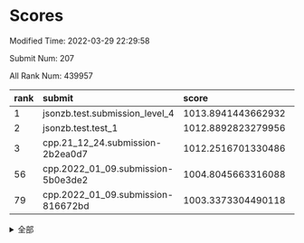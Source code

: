 # Scores

Modified Time: 2022-03-29 22:29:58

Submit Num: 207

All Rank Num: 439957

| rank |               submit               |       score        |       sigma        | pk_num |
| :--- | :--------------------------------- | :----------------- | :----------------- | :----- |
| 1    | jsonzb.test.submission_level_4     | 1013.8941443662932 | 0.8568453351477907 | 8505   |
| 2    | jsonzb.test.test_1                 | 1012.8892823279956 | 0.7963224181744055 | 8507   |
| 3    | cpp.21_12_24.submission-2b2ea0d7   | 1012.2516701330486 | 0.7665864385960628 | 8505   |
| 56   | cpp.2022_01_09.submission-5b0e3de2 | 1004.8045663316088 | 0.7318039421576034 | 8501   |
| 79   | cpp.2022_01_09.submission-816672bd | 1003.3373304490118 | 0.7026716541765279 | 8506   |


<details>
<summary>全部</summary>

| rank |                 submit                 |       score        |       sigma        | pk_num |
| :--- | :------------------------------------- | :----------------- | :----------------- | :----- |
| 1    | jsonzb.test.submission_level_4         | 1013.8941443662932 | 0.8568453351477907 | 8505   |
| 2    | jsonzb.test.test_1                     | 1012.8892823279956 | 0.7963224181744055 | 8507   |
| 3    | cpp.21_12_24.submission-2b2ea0d7       | 1012.2516701330486 | 0.7665864385960628 | 8505   |
| 4    | gobigger.level_3.submission_level_3_42 | 1011.8486375386091 | 0.7797338568482514 | 8498   |
| 5    | gobigger.level_3.submission_level_3_31 | 1011.8296278943541 | 0.7800283506896983 | 8501   |
| 6    | gobigger.level_3.submission_level_3_18 | 1011.746047402029  | 0.7779669198678649 | 8500   |
| 7    | gobigger.level_3.submission_level_3_22 | 1011.7452525691559 | 0.7942002222600192 | 8498   |
| 8    | gobigger.level_3.submission_level_3_10 | 1011.4924863943077 | 0.7837558274268454 | 8503   |
| 9    | gobigger.level_3.submission_level_3_34 | 1011.2017475619201 | 0.7775918082794075 | 8504   |
| 10   | gobigger.level_3.submission_level_3_8  | 1011.0796439096058 | 0.7882132623125863 | 8502   |
| 11   | gobigger.level_3.submission_level_3_1  | 1010.9434834651058 | 0.7564740169744884 | 8502   |
| 12   | gobigger.level_3.submission_level_3_2  | 1010.8236787163793 | 0.7338865812407791 | 8501   |
| 13   | gobigger.level_3.submission_level_3_33 | 1010.7478696084745 | 0.7680673052836376 | 8501   |
| 14   | gobigger.level_3.submission_level_3_15 | 1010.6142356159801 | 0.7901782049820159 | 8506   |
| 15   | gobigger.level_3.submission_level_3_14 | 1010.5108692061043 | 0.7783168510318984 | 8510   |
| 16   | gobigger.level_3.submission_level_3_19 | 1010.4380317812681 | 0.7788273528209901 | 8504   |
| 17   | gobigger.level_3.submission_level_3_26 | 1010.3841881305663 | 0.7503065490504399 | 8505   |
| 18   | gobigger.level_3.submission_level_3_37 | 1010.3773414681185 | 0.745241295091157  | 8503   |
| 19   | gobigger.level_3.submission_level_3_0  | 1010.3633590732778 | 0.7800268529328088 | 8503   |
| 20   | gobigger.level_3.submission_level_3_16 | 1010.2874999244463 | 0.7634541733190969 | 8500   |
| 21   | gobigger.level_3.submission_level_3_3  | 1010.2773169289147 | 0.7706895832354705 | 8501   |
| 22   | gobigger.level_3.submission_level_3_23 | 1010.1664661227367 | 0.7538082611930815 | 8502   |
| 23   | gobigger.level_3.submission_level_3_40 | 1010.0573202461915 | 0.7595510096356979 | 8499   |
| 24   | gobigger.level_3.submission_level_3_28 | 1010.0389990533696 | 0.7629699348680109 | 8504   |
| 25   | gobigger.level_3.submission_level_3_6  | 1009.9939382500786 | 0.7774697194601813 | 8506   |
| 26   | gobigger.level_3.submission_level_3_27 | 1009.9635275886848 | 0.7485924285171872 | 8502   |
| 27   | gobigger.level_3.submission_level_3_35 | 1009.9295543744806 | 0.7355383313458975 | 8499   |
| 28   | gobigger.level_3.submission_level_3_39 | 1009.9112742088345 | 0.760608636896546  | 8502   |
| 29   | gobigger.level_3.submission_level_3_44 | 1009.88964918969   | 0.752328336568696  | 8504   |
| 30   | gobigger.level_3.submission_level_3_17 | 1009.8528172612586 | 0.7452541975503512 | 8503   |
| 31   | gobigger.level_3.submission_level_3_46 | 1009.7619494888536 | 0.7777682383246873 | 8501   |
| 32   | gobigger.level_3.submission_level_3_24 | 1009.7436358820763 | 0.7282078720892462 | 8503   |
| 33   | gobigger.level_3.submission_level_3_29 | 1009.7435131486067 | 0.7550267797130704 | 8500   |
| 34   | gobigger.level_3.submission_level_3_13 | 1009.7075960143746 | 0.7800540552239111 | 8500   |
| 35   | gobigger.level_3.submission_level_3_7  | 1009.6847618456901 | 0.7408274282602905 | 8504   |
| 36   | gobigger.level_3.submission_level_3_12 | 1009.6669222051364 | 0.7725742880628595 | 8498   |
| 37   | gobigger.level_3.submission_level_3_47 | 1009.6370110907679 | 0.7565805630369152 | 8500   |
| 38   | gobigger.level_3.submission_level_3_41 | 1009.6175158075631 | 0.7482866273134767 | 8503   |
| 39   | gobigger.level_3.submission_level_3_43 | 1009.6054278197248 | 0.7757156414604902 | 8504   |
| 40   | gobigger.level_3.submission_level_3_48 | 1009.5944859104137 | 0.7335758018421631 | 8499   |
| 41   | gobigger.level_3.submission_level_3_9  | 1009.5363102931552 | 0.7608023572219142 | 8502   |
| 42   | gobigger.level_3.submission_level_3_20 | 1009.1590516165205 | 0.7543186513347363 | 8499   |
| 43   | gobigger.level_3.submission_level_3_11 | 1009.1589496105481 | 0.7390330050353495 | 8503   |
| 44   | gobigger.level_3.submission_level_3_21 | 1009.1155725781551 | 0.7415901673662763 | 8505   |
| 45   | gobigger.level_3.submission_level_3_25 | 1009.1093076982007 | 0.7460439763115769 | 8501   |
| 46   | gobigger.level_3.submission_level_3_4  | 1009.0895230676049 | 0.760280138314985  | 8502   |
| 47   | gobigger.level_3.submission_level_3_5  | 1008.9175742832861 | 0.7372716499288463 | 8502   |
| 48   | gobigger.level_3.submission_level_3_36 | 1008.8832785641517 | 0.7446410920801941 | 8499   |
| 49   | gobigger.level_3.submission_level_3_45 | 1008.7495844256863 | 0.7346484762536992 | 8497   |
| 50   | gobigger.level_3.submission_level_3_49 | 1008.7309519593687 | 0.7483454591433275 | 8501   |
| 51   | gobigger.level_3.submission_level_3_30 | 1008.6035510517233 | 0.7521083125643518 | 8499   |
| 52   | gobigger.level_3.submission_level_3_32 | 1008.2391032148196 | 0.7359445400613102 | 8503   |
| 53   | gobigger.level_3.submission_level_3_38 | 1008.2029045735471 | 0.7670636232312257 | 8502   |
| 54   | gobigger.level_1.submission_level_1_41 | 1005.3218439379098 | 0.717896558676336  | 8499   |
| 55   | gobigger.level_1.submission_level_1_14 | 1004.8124431409308 | 0.7062132816918867 | 8504   |
| 56   | cpp.2022_01_09.submission-5b0e3de2     | 1004.8045663316088 | 0.7318039421576034 | 8501   |
| 57   | gobigger.level_1.submission_level_1_49 | 1004.4700863197933 | 0.7130428569068761 | 8503   |
| 58   | gobigger.level_1.submission_level_1_43 | 1004.255409161501  | 0.7162452363796334 | 8506   |
| 59   | gobigger.level_1.submission_level_1_1  | 1004.1067045568392 | 0.7246563492963581 | 8499   |
| 60   | gobigger.level_1.submission_level_1_10 | 1004.0477637266781 | 0.7193156043529542 | 8500   |
| 61   | gobigger.level_1.submission_level_1_17 | 1004.0469888281248 | 0.7144523247557413 | 8499   |
| 62   | gobigger.level_1.submission_level_1_42 | 1003.9569000127815 | 0.724276965261822  | 8500   |
| 63   | gobigger.level_1.submission_level_1_24 | 1003.8822816443416 | 0.7241603616991237 | 8504   |
| 64   | gobigger.level_1.submission_level_1_38 | 1003.8234520705312 | 0.7131056709102613 | 8503   |
| 65   | gobigger.level_1.submission_level_1_32 | 1003.7123504868076 | 0.7159344179305245 | 8503   |
| 66   | gobigger.level_1.submission_level_1_12 | 1003.6828757818946 | 0.7237622292393323 | 8499   |
| 67   | gobigger.level_1.submission_level_1_31 | 1003.6749741379886 | 0.709746472943538  | 8501   |
| 68   | gobigger.level_1.submission_level_1_36 | 1003.6443384399792 | 0.72266672078963   | 8502   |
| 69   | gobigger.level_1.submission_level_1_48 | 1003.5716147563617 | 0.715142972625839  | 8503   |
| 70   | gobigger.level_1.submission_level_1_26 | 1003.5672280570891 | 0.7131928569775992 | 8502   |
| 71   | gobigger.level_1.submission_level_1_35 | 1003.5472568094178 | 0.7221812520138171 | 8503   |
| 72   | gobigger.level_1.submission_level_1_5  | 1003.5152498205321 | 0.7168539259123418 | 8499   |
| 73   | gobigger.level_1.submission_level_1_13 | 1003.5146641573784 | 0.7129798290093479 | 8499   |
| 74   | gobigger.level_1.submission_level_1_23 | 1003.4849473591528 | 0.7251946331596905 | 8504   |
| 75   | gobigger.level_1.submission_level_1_0  | 1003.4402131475446 | 0.719579886998644  | 8500   |
| 76   | gobigger.level_1.submission_level_1_6  | 1003.4348997144092 | 0.7115745153317184 | 8502   |
| 77   | gobigger.level_1.submission_level_1_15 | 1003.4039431357254 | 0.7076555547522587 | 8498   |
| 78   | gobigger.level_1.submission_level_1_8  | 1003.3669217706321 | 0.7162373097064105 | 8501   |
| 79   | cpp.2022_01_09.submission-816672bd     | 1003.3373304490118 | 0.7026716541765279 | 8506   |
| 80   | gobigger.level_1.submission_level_1_2  | 1003.3314300786046 | 0.7056585131098847 | 8504   |
| 81   | gobigger.level_1.submission_level_1_16 | 1003.2165944695424 | 0.7180912775059041 | 8501   |
| 82   | gobigger.level_1.submission_level_1_18 | 1003.2093704623702 | 0.7113782162532644 | 8499   |
| 83   | gobigger.level_1.submission_level_1_11 | 1003.2010935784166 | 0.7079824282846112 | 8494   |
| 84   | gobigger.level_1.submission_level_1_27 | 1003.0811919296401 | 0.7174184623947483 | 8498   |
| 85   | gobigger.level_1.submission_level_1_4  | 1003.0731442130403 | 0.7245528104756138 | 8504   |
| 86   | gobigger.level_1.submission_level_1_45 | 1003.05974566549   | 0.7258909697772816 | 8506   |
| 87   | gobigger.level_1.submission_level_1_46 | 1003.0210058731338 | 0.7128203145497909 | 8497   |
| 88   | gobigger.level_1.submission_level_1_40 | 1002.9580920589575 | 0.7267279497028206 | 8502   |
| 89   | gobigger.level_1.submission_level_1_37 | 1002.9510908038775 | 0.7125098463469072 | 8500   |
| 90   | gobigger.level_1.submission_level_1_21 | 1002.7949593426665 | 0.7045530181273699 | 8499   |
| 91   | gobigger.level_1.submission_level_1_34 | 1002.7933519532058 | 0.7040571755584302 | 8506   |
| 92   | gobigger.level_1.submission_level_1_20 | 1002.6895985560121 | 0.7126594572060938 | 8499   |
| 93   | gobigger.level_1.submission_level_1_44 | 1002.6192368095634 | 0.7027049465945943 | 8505   |
| 94   | gobigger.level_1.submission_level_1_33 | 1002.588041372439  | 0.7124250931411136 | 8501   |
| 95   | gobigger.level_1.submission_level_1_28 | 1002.5770489730169 | 0.713124309823693  | 8503   |
| 96   | gobigger.level_1.submission_level_1_30 | 1002.5639636296194 | 0.7069493469860489 | 8495   |
| 97   | gobigger.level_1.submission_level_1_39 | 1002.4796559233482 | 0.7209458319916884 | 8499   |
| 98   | gobigger.level_1.submission_level_1_7  | 1002.2371021082931 | 0.7036197961388043 | 8501   |
| 99   | gobigger.level_1.submission_level_1_29 | 1002.1868526483904 | 0.7134904900295017 | 8498   |
| 100  | gobigger.level_1.submission_level_1_25 | 1001.9758048848805 | 0.7075112620852853 | 8502   |
| 101  | gobigger.level_1.submission_level_1_47 | 1001.8947850398083 | 0.7165652820589137 | 8506   |
| 102  | gobigger.level_1.submission_level_1_22 | 1001.7679085071167 | 0.7060508120623579 | 8496   |
| 103  | gobigger.level_1.submission_level_1_9  | 1001.7537283799128 | 0.711908719621642  | 8502   |
| 104  | gobigger.level_1.submission_level_1_3  | 1001.4224139131209 | 0.716596968533828  | 8505   |
| 105  | gobigger.level_1.submission_level_1_19 | 1001.2245631619645 | 0.7075481243275586 | 8499   |
| 106  | gobigger.random.submission_random_6    | 998.223186506183   | 0.7119195910178407 | 8498   |
| 107  | gobigger.random.submission_random_39   | 997.9213972294111  | 0.7010116586352176 | 8505   |
| 108  | gobigger.random.submission_random_37   | 997.6255016908395  | 0.6936143334864173 | 8501   |
| 109  | gobigger.random.submission_random_27   | 997.4027594105307  | 0.7053949869651631 | 8502   |
| 110  | gobigger.random.submission_random_29   | 997.2208681354406  | 0.6950305551787556 | 8507   |
| 111  | gobigger.random.submission_random_36   | 997.2159003032792  | 0.7244552549699749 | 8503   |
| 112  | gobigger.random.submission_random_4    | 997.0427939921681  | 0.713232388148087  | 8498   |
| 113  | gobigger.random.submission_random_42   | 997.0073172282275  | 0.7076790595960437 | 8501   |
| 114  | gobigger.random.submission_random_19   | 996.9670952782177  | 0.7015915924500713 | 8504   |
| 115  | gobigger.random.submission_random_47   | 996.94491751749    | 0.7191319807310174 | 8503   |
| 116  | gobigger.random.submission_random_41   | 996.9218440006945  | 0.7106215553438071 | 8508   |
| 117  | gobigger.random.submission_random_0    | 996.3986146801054  | 0.7200645003718903 | 8503   |
| 118  | gobigger.random.submission_random_23   | 996.3656187671728  | 0.706517661230182  | 8500   |
| 119  | gobigger.random.submission_random_20   | 996.3552463761072  | 0.701639818175736  | 8504   |
| 120  | gobigger.random.submission_random_46   | 996.3477342155738  | 0.6971658306839291 | 8499   |
| 121  | gobigger.random.submission_random_44   | 996.3079132595558  | 0.717813646937049  | 8501   |
| 122  | gobigger.random.submission_random_9    | 996.3046458563499  | 0.7077864154295752 | 8495   |
| 123  | gobigger.random.submission_random_32   | 996.2203025688602  | 0.7155090355779681 | 8504   |
| 124  | gobigger.random.submission_random_35   | 996.2137648991086  | 0.7166845749790531 | 8501   |
| 125  | gobigger.random.submission_random_26   | 996.2116553321312  | 0.7176500871698449 | 8496   |
| 126  | gobigger.random.submission_random_45   | 996.1475046744231  | 0.705491947329664  | 8498   |
| 127  | gobigger.random.submission_random_40   | 996.1197759565076  | 0.7154076681693206 | 8503   |
| 128  | gobigger.random.submission_random_12   | 996.1136096287521  | 0.7054520934066679 | 8505   |
| 129  | gobigger.random.submission_random_3    | 996.0960102196335  | 0.7181856893914894 | 8504   |
| 130  | gobigger.random.submission_random_34   | 996.0609051887856  | 0.7056955121378985 | 8497   |
| 131  | gobigger.random.submission_random_43   | 996.0603089798327  | 0.7208030107538026 | 8503   |
| 132  | gobigger.random.submission_random_49   | 996.0022716089973  | 0.7171984412862226 | 8493   |
| 133  | gobigger.random.submission_random_22   | 995.9419231641778  | 0.7049723646848097 | 8499   |
| 134  | gobigger.random.submission_random_38   | 995.8661780106081  | 0.7238241927816588 | 8506   |
| 135  | gobigger.random.submission_random_24   | 995.8106359202384  | 0.7058470897628859 | 8502   |
| 136  | gobigger.random.submission_random_18   | 995.7975871607667  | 0.6977184829188616 | 8502   |
| 137  | gobigger.random.submission_random_15   | 995.7407008507853  | 0.7112446331563065 | 8503   |
| 138  | gobigger.random.submission_random_25   | 995.7337405780123  | 0.7063726403538301 | 8496   |
| 139  | gobigger.random.submission_random_21   | 995.6285356037332  | 0.7112252950618211 | 8502   |
| 140  | gobigger.random.submission_random_11   | 995.61728766431    | 0.7131044489627576 | 8504   |
| 141  | gobigger.random.submission_random_31   | 995.5532165732295  | 0.7264604251111744 | 8501   |
| 142  | gobigger.random.submission_random_5    | 995.5244569084592  | 0.707633353863272  | 8504   |
| 143  | gobigger.random.submission_random_10   | 995.5192379498316  | 0.7205804387723718 | 8507   |
| 144  | gobigger.random.submission_random_16   | 995.4351837775691  | 0.7106046096577575 | 8503   |
| 145  | gobigger.random.submission_random_2    | 995.4101197720337  | 0.7206076187615821 | 8503   |
| 146  | gobigger.random.submission_random_28   | 995.3071969786097  | 0.7088806364478076 | 8503   |
| 147  | gobigger.random.submission_random_8    | 995.2965609554647  | 0.7055406181207429 | 8504   |
| 148  | gobigger.random.submission_random_14   | 995.2416671389407  | 0.7076615267933105 | 8502   |
| 149  | gobigger.random.submission_random_7    | 995.198537188555   | 0.7011384179576867 | 8499   |
| 150  | gobigger.random.submission_random_13   | 995.1504613035544  | 0.7085678071499392 | 8503   |
| 151  | gobigger.random.submission_random_48   | 995.0888975991398  | 0.738301471314635  | 8504   |
| 152  | gobigger.random.submission_random_1    | 995.0272259927519  | 0.7085843627293726 | 8504   |
| 153  | gobigger.random.submission_random_33   | 995.0154571457081  | 0.7030009981033927 | 8505   |
| 154  | gobigger.random.submission_random_17   | 994.8853670423064  | 0.7202629617657843 | 8501   |
| 155  | gobigger.random.submission_random_30   | 994.8446790616432  | 0.7203615803523806 | 8499   |
| 156  | gobigger.level_2.submission_level_2_49 | 993.9525888481493  | 0.7224108918469764 | 8503   |
| 157  | gobigger.level_2.submission_level_2_12 | 993.8193181084897  | 0.7328733461303111 | 8503   |
| 158  | gobigger.level_2.submission_level_2_48 | 993.6591710702053  | 0.7475826413627871 | 8501   |
| 159  | gobigger.level_2.submission_level_2_8  | 993.4924107878886  | 0.7467176189817509 | 8499   |
| 160  | gobigger.level_2.submission_level_2_7  | 993.3306737526715  | 0.7455619590136464 | 8505   |
| 161  | gobigger.level_2.submission_level_2_34 | 993.2753366236752  | 0.7420581322481126 | 8504   |
| 162  | gobigger.level_2.submission_level_2_21 | 993.2554111958194  | 0.734069145784212  | 8502   |
| 163  | gobigger.level_2.submission_level_2_43 | 993.2397081579237  | 0.7245962179645725 | 8507   |
| 164  | gobigger.level_2.submission_level_2_42 | 993.0706222968416  | 0.7319737304250238 | 8501   |
| 165  | gobigger.level_2.submission_level_2_39 | 993.042379950503   | 0.7364162719476437 | 8501   |
| 166  | gobigger.level_2.submission_level_2_44 | 992.8919278161775  | 0.7325325756601998 | 8500   |
| 167  | gobigger.level_2.submission_level_2_4  | 992.8666584587072  | 0.7369511433341018 | 8503   |
| 168  | gobigger.level_2.submission_level_2_26 | 992.8167258264513  | 0.7305006087527477 | 8503   |
| 169  | gobigger.level_2.submission_level_2_31 | 992.729837603256   | 0.7174764446780225 | 8498   |
| 170  | gobigger.level_2.submission_level_2_30 | 992.677403203819   | 0.7459838766525042 | 8501   |
| 171  | gobigger.level_2.submission_level_2_23 | 992.6227468694278  | 0.7399661903796086 | 8499   |
| 172  | gobigger.level_2.submission_level_2_41 | 992.5331370846013  | 0.7417115639792542 | 8502   |
| 173  | gobigger.level_2.submission_level_2_22 | 992.4810352453992  | 0.7381090469539293 | 8495   |
| 174  | gobigger.level_2.submission_level_2_36 | 992.4607787907715  | 0.7425412385057883 | 8501   |
| 175  | gobigger.level_2.submission_level_2_20 | 992.3777992751942  | 0.7524420030763278 | 8505   |
| 176  | gobigger.level_2.submission_level_2_35 | 992.3533435536774  | 0.734452122841416  | 8502   |
| 177  | gobigger.level_2.submission_level_2_25 | 992.3246064703147  | 0.7430377387992616 | 8503   |
| 178  | gobigger.level_2.submission_level_2_32 | 992.2962445257592  | 0.7377412328284333 | 8504   |
| 179  | gobigger.level_2.submission_level_2_1  | 992.2244046779481  | 0.7275499936416018 | 8499   |
| 180  | gobigger.level_2.submission_level_2_38 | 992.0991018003259  | 0.7565080243887824 | 8504   |
| 181  | gobigger.level_2.submission_level_2_13 | 992.0717651386118  | 0.7642499125046691 | 8499   |
| 182  | gobigger.level_2.submission_level_2_3  | 992.0698245932741  | 0.7351564044165267 | 8503   |
| 183  | gobigger.level_2.submission_level_2_46 | 992.0691754509729  | 0.7449577561854627 | 8503   |
| 184  | gobigger.level_2.submission_level_2_10 | 992.0128004771217  | 0.7415294444006303 | 8503   |
| 185  | gobigger.level_2.submission_level_2_6  | 991.9773419541349  | 0.7373552618332934 | 8504   |
| 186  | gobigger.level_2.submission_level_2_15 | 991.9471939084177  | 0.7635210375603332 | 8498   |
| 187  | gobigger.level_2.submission_level_2_9  | 991.8829074472005  | 0.7516219674741516 | 8496   |
| 188  | gobigger.level_2.submission_level_2_27 | 991.8706991933356  | 0.735269374102921  | 8503   |
| 189  | gobigger.level_2.submission_level_2_45 | 991.804526325777   | 0.7467632632631258 | 8497   |
| 190  | gobigger.level_2.submission_level_2_5  | 991.7989615024362  | 0.7362601278014922 | 8502   |
| 191  | gobigger.level_2.submission_level_2_2  | 991.7929842319319  | 0.7259808007558466 | 8499   |
| 192  | gobigger.level_2.submission_level_2_29 | 991.7714751806828  | 0.7565241059155349 | 8503   |
| 193  | gobigger.level_2.submission_level_2_19 | 991.7436085753795  | 0.772572254115917  | 8501   |
| 194  | gobigger.level_2.submission_level_2_40 | 991.6960175533669  | 0.7456748089201191 | 8498   |
| 195  | gobigger.level_2.submission_level_2_17 | 991.6868583014125  | 0.7655721700809057 | 8497   |
| 196  | gobigger.level_2.submission_level_2_14 | 991.5945172660579  | 0.7490222347848834 | 8499   |
| 197  | gobigger.level_2.submission_level_2_37 | 991.4191451429404  | 0.7761105310747766 | 8503   |
| 198  | gobigger.level_2.submission_level_2_0  | 991.4011725952957  | 0.7485458774157282 | 8499   |
| 199  | gobigger.level_2.submission_level_2_18 | 991.3281665148787  | 0.7631440087053717 | 8500   |
| 200  | gobigger.level_2.submission_level_2_24 | 991.2741257179733  | 0.7676099498496474 | 8501   |
| 201  | gobigger.level_2.submission_level_2_11 | 990.9400529236387  | 0.7612051466367498 | 8499   |
| 202  | gobigger.level_2.submission_level_2_33 | 990.931017984473   | 0.7514387909412896 | 8499   |
| 203  | gobigger.level_2.submission_level_2_16 | 990.8937995165527  | 0.7676890776167834 | 8501   |
| 204  | gobigger.level_2.submission_level_2_28 | 990.8791204094299  | 0.7589688424925459 | 8508   |
| 205  | gobigger.level_2.submission_level_2_47 | 990.3278156695355  | 0.7665486993712821 | 8503   |
| 206  | gobigger.none.submission_none_0        | 977.7491291897319  | 1.2757769466670659 | 8505   |
| 207  | gobigger.none.submission_none_1        | 975.9210479644655  | 1.4445362383357223 | 8503   |

</details>